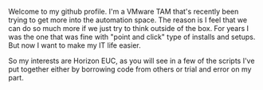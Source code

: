 Welcome to my github profile.  I'm a VMware TAM that's recently been trying to get more into the automation space.  The reason is I feel that we can do so much more
if we just try to think outside of the box.  For years I was the one that was fine with "point and click" type of installs and setups.  But now I want to make my IT life easier.

So my interests are Horizon EUC, as you will see in a few of the scripts I've put together either by borrowing code from others or trial and error on my part.

<!---
joeyvmware/joeyvmware is a ✨ special ✨ repository because its `README.md` (this file) appears on your GitHub profile.
You can click the Preview link to take a look at your changes.
--->
